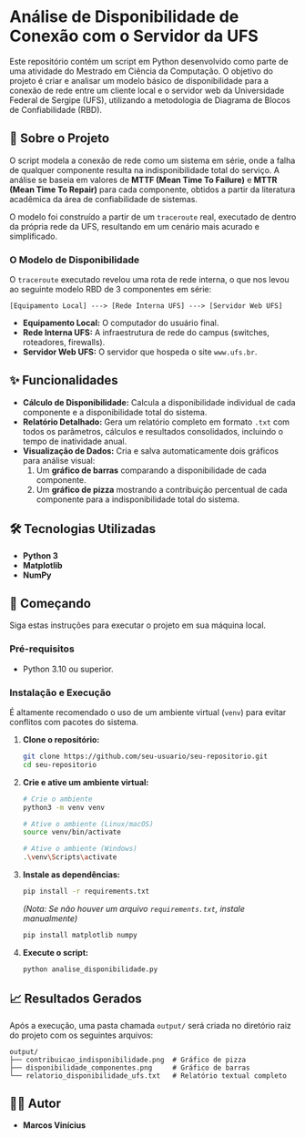

# Análise de Disponibilidade de Conexão com o Servidor da UFS

[](https://opensource.org/licenses/MIT)

Este repositório contém um script em Python desenvolvido como parte de uma atividade do Mestrado em Ciência da Computação. O objetivo do projeto é criar e analisar um modelo básico de disponibilidade para a conexão de rede entre um cliente local e o servidor web da Universidade Federal de Sergipe (UFS), utilizando a metodologia de Diagrama de Blocos de Confiabilidade (RBD).

## 📄 Sobre o Projeto

O script modela a conexão de rede como um sistema em série, onde a falha de qualquer componente resulta na indisponibilidade total do serviço. A análise se baseia em valores de **MTTF (Mean Time To Failure)** e **MTTR (Mean Time To Repair)** para cada componente, obtidos a partir da literatura acadêmica da área de confiabilidade de sistemas.

O modelo foi construído a partir de um `traceroute` real, executado de dentro da própria rede da UFS, resultando em um cenário mais acurado e simplificado.

### O Modelo de Disponibilidade

O `traceroute` executado revelou uma rota de rede interna, o que nos levou ao seguinte modelo RBD de 3 componentes em série:

`[Equipamento Local] ---> [Rede Interna UFS] ---> [Servidor Web UFS]`

  - **Equipamento Local:** O computador do usuário final.
  - **Rede Interna UFS:** A infraestrutura de rede do campus (switches, roteadores, firewalls).
  - **Servidor Web UFS:** O servidor que hospeda o site `www.ufs.br`.

## ✨ Funcionalidades

  - **Cálculo de Disponibilidade:** Calcula a disponibilidade individual de cada componente e a disponibilidade total do sistema.
  - **Relatório Detalhado:** Gera um relatório completo em formato `.txt` com todos os parâmetros, cálculos e resultados consolidados, incluindo o tempo de inatividade anual.
  - **Visualização de Dados:** Cria e salva automaticamente dois gráficos para análise visual:
    1.  Um **gráfico de barras** comparando a disponibilidade de cada componente.
    2.  Um **gráfico de pizza** mostrando a contribuição percentual de cada componente para a indisponibilidade total do sistema.

## 🛠️ Tecnologias Utilizadas

  - **Python 3**
  - **Matplotlib**
  - **NumPy**

## 🚀 Começando

Siga estas instruções para executar o projeto em sua máquina local.

### Pré-requisitos

  - Python 3.10 ou superior.

### Instalação e Execução

É altamente recomendado o uso de um ambiente virtual (`venv`) para evitar conflitos com pacotes do sistema.

1.  **Clone o repositório:**

    ```bash
    git clone https://github.com/seu-usuario/seu-repositorio.git
    cd seu-repositorio
    ```

2.  **Crie e ative um ambiente virtual:**

    ```bash
    # Crie o ambiente
    python3 -m venv venv

    # Ative o ambiente (Linux/macOS)
    source venv/bin/activate

    # Ative o ambiente (Windows)
    .\venv\Scripts\activate
    ```

3.  **Instale as dependências:**

    ```bash
    pip install -r requirements.txt
    ```

    *(Nota: Se não houver um arquivo `requirements.txt`, instale manualmente)*

    ```bash
    pip install matplotlib numpy
    ```

4.  **Execute o script:**

    ```bash
    python analise_disponibilidade.py
    ```

## 📈 Resultados Gerados

Após a execução, uma pasta chamada `output/` será criada no diretório raiz do projeto com os seguintes arquivos:

```
output/
├── contribuicao_indisponibilidade.png  # Gráfico de pizza
├── disponibilidade_componentes.png     # Gráfico de barras
└── relatorio_disponibilidade_ufs.txt   # Relatório textual completo
```


## 👨‍💻 Autor

  - **Marcos Vinícius** 
